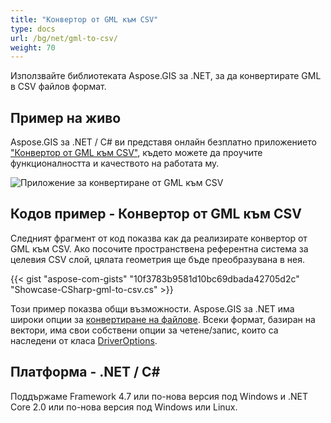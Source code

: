 ```yaml
---
title: "Конвертор от GML към CSV"
type: docs
url: /bg/net/gml-to-csv/
weight: 70
---
```


Използвайте библиотеката Aspose.GIS за .NET, за да конвертирате GML в CSV файлов формат.

## **Пример на живо**

Aspose.GIS за .NET / C# ви представя онлайн безплатно приложението ["Конвертор от GML към CSV"](https://products.aspose.app/gis/conversion/gml-to-csv), където можете да проучите функционалността и качеството на работата му.

![Приложение за конвертиране от GML към CSV](conversion.png)

## **Кодов пример - Конвертор от GML към CSV**

Следният фрагмент от код показва как да реализирате конвертор от GML към CSV. Ако посочите пространствена референтна система за целевия CSV слой, цялата геометрия ще бъде преобразувана в нея. 

{{< gist "aspose-com-gists" "10f3783b9581d10bc69dbada42705d2c" "Showcase-CSharp-gml-to-csv.cs" >}}

Този пример показва общи възможности. Aspose.GIS за .NET има широки опции за [конвертиране на файлове](https://docs.aspose.com/gis/net/vector-layers/). Всеки формат, базиран на вектори, има свои собствени опции за четене/запис, които са наследени от класа [DriverOptions](https://reference.aspose.com/gis/net/aspose.gis/driveroptions).

## **Платформа - .NET / C#**

Поддържаме Framework 4.7 или по-нова версия под Windows и .NET Core 2.0 или по-нова версия под Windows или Linux.
